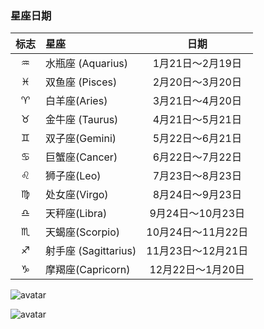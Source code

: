 ### 星座日期

|标志| 星座 | 日期 |
| :----:| :------|:------: |
|♒|水瓶座 (Aquarius) | 1月21日～2月19日 |
|♓| 双鱼座 (Pisces)| 2月20日～3月20日  |
|♈|白羊座(Aries)| 3月21日～4月20日 |
|♉|金牛座 (Taurus)|4月21日～5月21日   |
|♊|双子座(Gemini) | 5月22日～6月21日  |
|♋|巨蟹座(Cancer)| 6月22日～7月22日   |
| ♌|狮子座(Leo)|7月23日～8月23日  |
|♍|处女座(Virgo) |  8月24日～9月23日 |
|♎|天秤座(Libra)|9月24日～10月23日  |
|♏|天蝎座(Scorpio)| 10月24日～11月22日   |
|♐|射手座 (Sagittarius)|11月23日～12月21日|
|♑|摩羯座(Capricorn)|12月22日～1月20日 |



![avatar](https://img-blog.csdnimg.cn/20190615114054233.jpg?x-oss-process=image/watermark,type_ZmFuZ3poZW5naGVpdGk,shadow_10,text_aHR0cHM6Ly9ibG9nLmNzZG4ubmV0L2xiMjQ1NTU3NDcy,size_16,color_FFFFFF,t_70)

![avatar](https://gss0.baidu.com/9fo3dSag_xI4khGko9WTAnF6hhy/zhidao/wh%3D600%2C800/sign=aea2fb0ec1bf6c81f76224ee8c0e9d0d/b17eca8065380cd7a303bd8bac44ad34598281b2.jpg)
